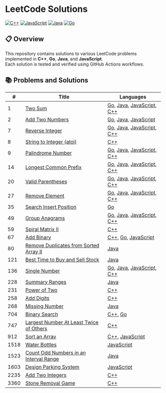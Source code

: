 # LeetCode Solutions

[![C++](https://github.com/2giosangmitom/leetcode/actions/workflows/cpp.yml/badge.svg)](https://github.com/2giosangmitom/leetcode/actions/workflows/cpp.yml)
[![JavaScript](https://github.com/2giosangmitom/leetcode/actions/workflows/javascript.yml/badge.svg)](https://github.com/2giosangmitom/leetcode/actions/workflows/javascript.yml)
[![Java](https://github.com/2giosangmitom/leetcode/actions/workflows/java.yml/badge.svg)](https://github.com/2giosangmitom/leetcode/actions/workflows/java.yml)
[![Go](https://github.com/2giosangmitom/leetcode/actions/workflows/go.yml/badge.svg)](https://github.com/2giosangmitom/leetcode/actions/workflows/go.yml)

## 📋 Overview

This repository contains solutions to various LeetCode problems implemented in **C++**, **Go**, **Java**, and **JavaScript**.  
Each solution is tested and verified using GitHub Actions workflows.

## 📚 Problems and Solutions

| #    | Title                                                                                                                        | Languages                                                                                                                                                                                                                                   |
| ---- | ---------------------------------------------------------------------------------------------------------------------------- | ------------------------------------------------------------------------------------------------------------------------------------------------------------------------------------------------------------------------------------------- |
| 1    | [Two Sum](https://leetcode.com/problems/two-sum/)                                                                            | [Go](./Go/two_sum/two_sum.go), [Java](./Java/lib/src/main/java/leetcode/TwoSum/Solution.java), [JavaScript](./JavaScript/src/two_sum.js), [C++](./C++/src/two_sum.cpp)                                                                      |
| 2    | [Add Two Numbers](https://leetcode.com/problems/add-two-numbers/)                                                            | [Go](./Go/add_two_numbers/add_two_numbers.go), [Java](./Java/lib/src/main/java/leetcode/AddTwoNumbers/Solution.java), [JavaScript](./JavaScript/src/add_two_numbers.js)                                                                     |
| 7    | [Reverse Integer](https://leetcode.com/problems/reverse-integer/)                                                            | [Go](./Go/reverse_integer/reverse_integer.go), [Java](./Java/lib/src/main/java/leetcode/ReverseInteger/Solution.java), [JavaScript](./JavaScript/src/reverse_integer.js), [C++](./C++/src/reverse_integer.cpp)                              |
| 8    | [String to Integer (atoi)](https://leetcode.com/problems/string-to-integer-atoi/description/)                                | [C++](./C++/src/string_to_integer.cpp)                                                                                                                                                                                                      |
| 9    | [Palindrome Number](https://leetcode.com/problems/palindrome-number/)                                                        | [Go](./Go/palindrome_number/palindrome_number.go), [Java](./Java/lib/src/main/java/leetcode/PalindromeNumber/Solution.java), [JavaScript](./JavaScript/src/palindrome_number.js), [C++](./C++/src/palindrome_number.cpp)                    |
| 14   | [Longest Common Prefix](https://leetcode.com/problems/longest-common-prefix/)                                                | [Go](./Go/longest_common_prefix/longest_common_prefix.go), [Java](./Java/lib/src/main/java/leetcode/LongestCommonPrefix/Solution.java), [JavaScript](./JavaScript/src/longest_common_prefix.js), [C++](./C++/src/longest_common_prefix.cpp) |
| 20   | [Valid Parentheses](https://leetcode.com/problems/valid-parentheses/)                                                        | [Go](./Go/valid_parentheses/valid_parentheses.go), [Java](./Java/lib/src/main/java/leetcode/ValidParentheses/Solution.java), [JavaScript](./JavaScript/src/valid_parentheses.js), [C++](./C++/src/valid_parentheses.cpp)                    |
| 27   | [Remove Element](https://leetcode.com/problems/remove-element/)                                                              | [Go](./Go/remove_element/remove_element.go), [Java](./Java/lib/src/main/java/leetcode/RemoveElement/Solution.java), [JavaScript](./JavaScript/src/remove_element.js), [C++](./C++/src/remove_element.cpp)                                   |
| 35   | [Search Insert Position](https://leetcode.com/problems/search-insert-position/)                                              | [Go](./Go/search_insert_position/search_insert_position.go)                                                                                                                                                                                 |
| 49   | [Group Anagrams](https://leetcode.com/problems/group-anagrams/)                                                              | [Go](./Go/group_anagrams/group_anagrams.go), [Java](./Java/lib/src/main/java/leetcode/GroupAnagrams/Solution.java), [JavaScript](./JavaScript/src/group_anagrams.js), [C++](./C++/src/group_anagrams.cpp)                                   |
| 59   | [Spiral Matrix II](https://leetcode.com/problems/spiral-matrix-ii/)                                                          | [C++](./C++/src/spiral_matrix_2.cpp)                                                                                                                                                                                                        |
| 67   | [Add Binary](https://leetcode.com/problems/add-binary/)                                                                      | [C++](./C++/src/add_binary.cpp), [Go](./Go/add_binary/add_binary.go), [JavaScript](./JavaScript/src/add_binary.js)                                                                                                                          |
| 80   | [Remove Duplicates from Sorted Array II](https://leetcode.com/problems/remove-duplicates-from-sorted-array-ii/)              | [Java](./Java/lib/src/main/java/leetcode/RemoveDuplicates2/Solution.java)                                                                                                                                                                   |
| 121  | [Best Time to Buy and Sell Stock](https://leetcode.com/problems/best-time-to-buy-and-sell-stock/)                            | [Java](./Java/lib/src/main/java/leetcode/BestTimeToBuyAndSellStock/Solution.java)                                                                                                                                                           |
| 136  | [Single Number](https://leetcode.com/problems/single-number/)                                                                | [Go](./Go/single_number/single_number.go), [Java](./Java/lib/src/main/java/leetcode/SingleNumber/Solution.java), [JavaScript](./JavaScript/src/single_number.js), [C++](./C++/src/single_number.cpp)                                        |
| 228  | [Summary Ranges](https://leetcode.com/problems/summary-ranges/)                                                              | [Java](./Java/lib/src/main/java/leetcode/SummaryRanges/Solution.java)                                                                                                                                                                       |
| 231  | [Power of Two](https://leetcode.com/problems/power-of-two/)                                                                  | [C++](./C++/src/power_of_two.cpp)                                                                                                                                                                                                           |
| 258  | [Add Digits](https://leetcode.com/problems/add-digits/)                                                                      | [C++](./C++/src/add_digits.cpp)                                                                                                                                                                                                             |
| 268  | [Missing Number](https://leetcode.com/problems/missing-number/)                                                              | [Java](./Java/lib/src/main/java/leetcode/MissingNumber/Solution.java)                                                                                                                                                                       |
| 704  | [Binary Search](https://leetcode.com/problems/binary-search/)                                                                | [C++](./C++/src/binary_search.cpp), [Go](./Go/binary_search/binary_search.go)                                                                                                                                                               |
| 747  | [Largest Number At Least Twice of Others](https://leetcode.com/problems/largest-number-at-least-twice-of-others/description) | [C++](./C++/src/largest_number_at_least_twice_of_others.cpp)                                                                                                                                                                                |
| 912  | [Sort an Array](https://leetcode.com/problems/sort-an-array/)                                                                | [C++](./C++/src/sort_an_array.cpp), [JavaScript](./JavaScript/src/sort_an_array.js)                                                                                                                                                         |
| 1518 | [Water Bottles](https://leetcode.com/problems/water-bottles/)                                                                | [JavaScript](./JavaScript/src/water_bottles.js)                                                                                                                                                                                             |
| 1523 | [Count Odd Numbers in an Interval Range](https://leetcode.com/problems/count-odd-numbers-in-an-interval-range/)              | [Java](./Java/lib/src/main/java/leetcode/CountOddNumbers/Solution.java)                                                                                                                                                                     |
| 1603 | [Design Parking System](https://leetcode.com/problems/design-parking-system/)                                                | [JavaScript](./JavaScript/src/design_parking_system.js)                                                                                                                                                                                     |
| 2235 | [Add Two Integers](https://leetcode.com/problems/add-two-integers/)                                                          | [C++](./C++/src/add_two_integers.cpp)                                                                                                                                                                                                       |
| 3360 | [Stone Removal Game](https://leetcode.com/problems/stone-removal-game/description)                                           | [C++](./C++/src/stone_removal_game.cpp)                                                                                                                                                                                                     |
